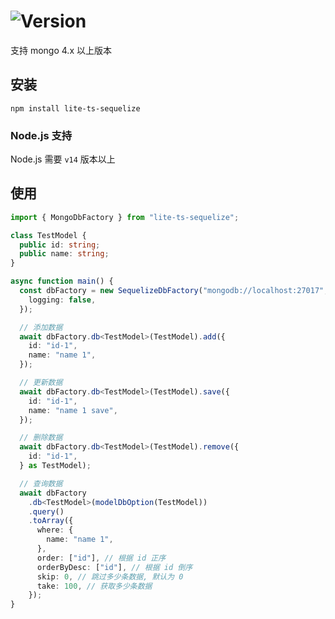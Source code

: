 # ![Version](https://img.shields.io/badge/version-1.3.1-green.svg)

支持 mongo 4.x 以上版本

## 安装

```
npm install lite-ts-sequelize
```

### Node.js 支持

Node.js 需要 `v14` 版本以上

## 使用

```typescript
import { MongoDbFactory } from "lite-ts-sequelize";

class TestModel {
  public id: string;
  public name: string;
}

async function main() {
  const dbFactory = new SequelizeDbFactory("mongodb://localhost:27017", {
    logging: false,
  });

  // 添加数据
  await dbFactory.db<TestModel>(TestModel).add({
    id: "id-1",
    name: "name 1",
  });

  // 更新数据
  await dbFactory.db<TestModel>(TestModel).save({
    id: "id-1",
    name: "name 1 save",
  });

  // 删除数据
  await dbFactory.db<TestModel>(TestModel).remove({
    id: "id-1",
  } as TestModel);

  // 查询数据
  await dbFactory
    .db<TestModel>(modelDbOption(TestModel))
    .query()
    .toArray({
      where: {
        name: "name 1",
      },
      order: ["id"], // 根据 id 正序
      orderByDesc: ["id"], // 根据 id 倒序
      skip: 0, // 跳过多少条数据, 默认为 0
      take: 100, // 获取多少条数据
    });
}
```
